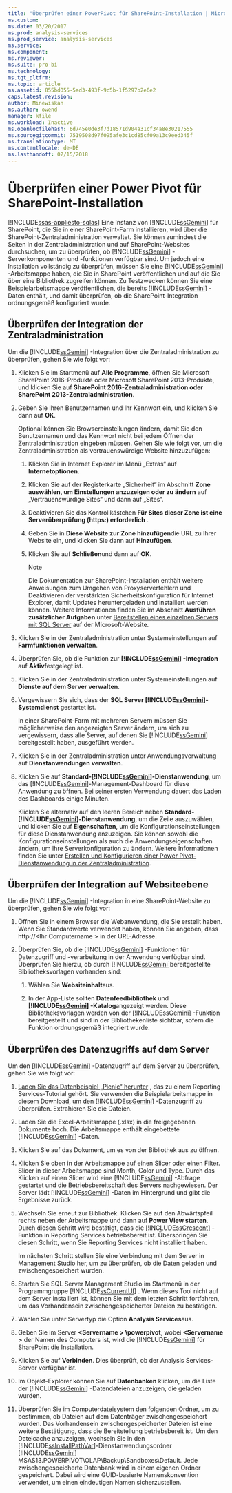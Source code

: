 ```yaml
---
title: "Überprüfen einer PowerPivot für SharePoint-Installation | Microsoft Docs"
ms.custom: 
ms.date: 03/20/2017
ms.prod: analysis-services
ms.prod_service: analysis-services
ms.service: 
ms.component: 
ms.reviewer: 
ms.suite: pro-bi
ms.technology: 
ms.tgt_pltfrm: 
ms.topic: article
ms.assetid: 855bd055-5ad3-493f-9c5b-1f5297b2e6e2
caps.latest.revision: 
author: Minewiskan
ms.author: owend
manager: kfile
ms.workload: Inactive
ms.openlocfilehash: 6d745e0de3f7d18571d904a31cf34a8e30217555
ms.sourcegitcommit: 7519508d97f095afe3c1cd85cf09a13c9eed345f
ms.translationtype: MT
ms.contentlocale: de-DE
ms.lasthandoff: 02/15/2018
---
```

# <a name="verify-a-power-pivot-for-sharepoint-installation"></a>Überprüfen einer Power Pivot für SharePoint-Installation
[!INCLUDE[ssas-appliesto-sqlas](../../../includes/ssas-appliesto-sqlas.md)]
Eine Instanz von [!INCLUDE[ssGemini](../../../includes/ssgemini-md.md)] für SharePoint, die Sie in einer SharePoint-Farm installieren, wird über die SharePoint-Zentraladministration verwaltet. Sie können zumindest die Seiten in der Zentraladministration und auf SharePoint-Websites durchsuchen, um zu überprüfen, ob [!INCLUDE[ssGemini](../../../includes/ssgemini-md.md)] -Serverkomponenten und -funktionen verfügbar sind. Um jedoch eine Installation vollständig zu überprüfen, müssen Sie eine [!INCLUDE[ssGemini](../../../includes/ssgemini-md.md)] -Arbeitsmappe haben, die Sie in SharePoint veröffentlichen und auf die Sie über eine Bibliothek zugreifen können. Zu Testzwecken können Sie eine Beispielarbeitsmappe veröffentlichen, die bereits [!INCLUDE[ssGemini](../../../includes/ssgemini-md.md)] -Daten enthält, und damit überprüfen, ob die SharePoint-Integration ordnungsgemäß konfiguriert wurde.  

  
##  <a name="verifyinstall"></a> Überprüfen der Integration der Zentraladministration  
 Um die [!INCLUDE[ssGemini](../../../includes/ssgemini-md.md)] -Integration über die Zentraladministration zu überprüfen, gehen Sie wie folgt vor:  
  
1.  Klicken Sie im Startmenü auf **Alle Programme**, öffnen Sie Microsoft SharePoint 2016-Produkte oder Microsoft SharePoint 2013-Produkte, und klicken Sie auf **SharePoint 2016-Zentraladministration oder SharePoint 2013-Zentraladministration**.  
  
2.  Geben Sie Ihren Benutzernamen und Ihr Kennwort ein, und klicken Sie dann auf **OK**.  
  
     Optional können Sie Browsereinstellungen ändern, damit Sie den Benutzernamen und das Kennwort nicht bei jedem Öffnen der Zentraladministration eingeben müssen. Gehen Sie wie folgt vor, um die Zentraladministration als vertrauenswürdige Website hinzuzufügen:  
  
    1.  Klicken Sie in Internet Explorer im Menü „Extras“ auf **Internetoptionen**.  
  
    2.  Klicken Sie auf der Registerkarte „Sicherheit“ im Abschnitt **Zone auswählen, um Einstellungen anzuzeigen oder zu ändern** auf „Vertrauenswürdige Sites“ und dann auf „Sites“.  
  
    3.  Deaktivieren Sie das Kontrollkästchen **Für Sites dieser Zone ist eine Serverüberprüfung (https:) erforderlich** .  
  
    4.  Geben Sie in **Diese Website zur Zone hinzufügen**die URL zu Ihrer Website ein, und klicken Sie dann auf **Hinzufügen**.  
  
    5.  Klicken Sie auf **Schließen**und dann auf **OK**.  
  
        > [!NOTE]  
        >  Die Dokumentation zur SharePoint-Installation enthält weitere Anweisungen zum Umgehen von Proxyserverfehlern und Deaktivieren der verstärkten Sicherheitskonfiguration für Internet Explorer, damit Updates heruntergeladen und installiert werden können. Weitere Informationen finden Sie im Abschnitt **Ausführen zusätzlicher Aufgaben** unter [Bereitstellen eines einzelnen Servers mit SQL Server](http://go.microsoft.com/fwlink/?LinkId=177754) auf der Microsoft-Website.  
  
3.  Klicken Sie in der Zentraladministration unter Systemeinstellungen auf **Farmfunktionen verwalten**.  
  
4.  Überprüfen Sie, ob die Funktion zur **[!INCLUDE[ssGemini](../../../includes/ssgemini-md.md)] -Integration** auf **Aktiv**festgelegt ist.  
  
5.  Klicken Sie in der Zentraladministration unter Systemeinstellungen auf **Dienste auf dem Server verwalten**.  
  
6.  Vergewissern Sie sich, dass der **SQL Server [!INCLUDE[ssGemini](../../../includes/ssgemini-md.md)]-Systemdienst** gestartet ist.  
  
     In einer SharePoint-Farm mit mehreren Servern müssen Sie möglicherweise den angezeigten Server ändern, um sich zu vergewissern, dass alle Server, auf denen Sie [!INCLUDE[ssGemini](../../../includes/ssgemini-md.md)] bereitgestellt haben, ausgeführt werden.  
  
7.  Klicken Sie in der Zentraladministration unter Anwendungsverwaltung auf **Dienstanwendungen verwalten**.  
  
8.  Klicken Sie auf **Standard-[!INCLUDE[ssGemini](../../../includes/ssgemini-md.md)]-Dienstanwendung**, um das [!INCLUDE[ssGemini](../../../includes/ssgemini-md.md)]-Management-Dashboard für diese Anwendung zu öffnen. Bei seiner ersten Verwendung dauert das Laden des Dashboards einige Minuten.  
  
     Klicken Sie alternativ auf den leeren Bereich neben **Standard-[!INCLUDE[ssGemini](../../../includes/ssgemini-md.md)]-Dienstanwendung**, um die Zeile auszuwählen, und klicken Sie auf **Eigenschaften**, um die Konfigurationseinstellungen für diese Dienstanwendung anzuzeigen. Sie können sowohl die Konfigurationseinstellungen als auch die Anwendungseigenschaften ändern, um Ihre Serverkonfiguration zu ändern. Weitere Informationen finden Sie unter [Erstellen und Konfigurieren einer Power Pivot-Dienstanwendung in der Zentraladministration](../../../analysis-services/power-pivot-sharepoint/create-and-configure-power-pivot-service-application-in-ca.md).  
  
## <a name="verify-integration-at-the-site-level"></a>Überprüfen der Integration auf Websiteebene  
 Um die [!INCLUDE[ssGemini](../../../includes/ssgemini-md.md)] -Integration in eine SharePoint-Website zu überprüfen, gehen Sie wie folgt vor:  
  
1.  Öffnen Sie in einem Browser die Webanwendung, die Sie erstellt haben. Wenn Sie Standardwerte verwendet haben, können Sie angeben, dass http://\<Ihr Computername > in der URL-Adresse.  
  
2.  Überprüfen Sie, ob die [!INCLUDE[ssGemini](../../../includes/ssgemini-md.md)] -Funktionen für Datenzugriff und -verarbeitung in der Anwendung verfügbar sind. Überprüfen Sie hierzu, ob durch [!INCLUDE[ssGemini](../../../includes/ssgemini-md.md)]bereitgestellte Bibliotheksvorlagen vorhanden sind:  
  
    1.  Wählen Sie **Websiteinhalt**aus.  
  
    2.  In der App-Liste sollten **Datenfeedbibliothek** und **[!INCLUDE[ssGemini](../../../includes/ssgemini-md.md)] -Katalog**angezeigt werden. Diese Bibliotheksvorlagen werden von der [!INCLUDE[ssGemini](../../../includes/ssgemini-md.md)] -Funktion bereitgestellt und sind in der Bibliothekenliste sichtbar, sofern die Funktion ordnungsgemäß integriert wurde.  
  
## <a name="verify-data-access-on-the-server"></a>Überprüfen des Datenzugriffs auf dem Server  
 Um den [!INCLUDE[ssGemini](../../../includes/ssgemini-md.md)] -Datenzugriff auf dem Server zu überprüfen, gehen Sie wie folgt vor:  
  
1.  [Laden Sie das Datenbeispiel „Picnic“ herunter](http://go.microsoft.com/fwlink/?LinkID=219108) , das zu einem Reporting Services-Tutorial gehört. Sie verwenden die Beispielarbeitsmappe in diesem Download, um den [!INCLUDE[ssGemini](../../../includes/ssgemini-md.md)] -Datenzugriff zu überprüfen. Extrahieren Sie die Dateien.  
  
2.  Laden Sie die Excel-Arbeitsmappe (.xlsx) in die freigegebenen Dokumente hoch. Die Arbeitsmappe enthält eingebettete [!INCLUDE[ssGemini](../../../includes/ssgemini-md.md)] -Daten.  
  
3.  Klicken Sie auf das Dokument, um es von der Bibliothek aus zu öffnen.  
  
4.  Klicken Sie oben in der Arbeitsmappe auf einen Slicer oder einen Filter. Slicer in dieser Arbeitsmappe sind Month, Color und Type. Durch das Klicken auf einen Slicer wird eine [!INCLUDE[ssGemini](../../../includes/ssgemini-md.md)] -Abfrage gestartet und die Betriebsbereitschaft des Servers nachgewiesen. Der Server lädt [!INCLUDE[ssGemini](../../../includes/ssgemini-md.md)] -Daten im Hintergrund und gibt die Ergebnisse zurück.  
  
5.  Wechseln Sie erneut zur Bibliothek. Klicken Sie auf den Abwärtspfeil rechts neben der Arbeitsmappe und dann auf **Power View starten**. Durch diesen Schritt wird bestätigt, dass die [!INCLUDE[ssCrescent](../../../includes/sscrescent-md.md)] -Funktion in Reporting Services betriebsbereit ist. Überspringen Sie diesen Schritt, wenn Sie Reporting Services nicht installiert haben.  
  
     Im nächsten Schritt stellen Sie eine Verbindung mit dem Server in Management Studio her, um zu überprüfen, ob die Daten geladen und zwischengespeichert wurden.  
  
6.  Starten Sie SQL Server Management Studio im Startmenü in der Programmgruppe [!INCLUDE[ssCurrentUI](../../../includes/sscurrentui-md.md)] . Wenn dieses Tool nicht auf dem Server installiert ist, können Sie mit dem letzten Schritt fortfahren, um das Vorhandensein zwischengespeicherter Dateien zu bestätigen.  
  
7.  Wählen Sie unter Servertyp die Option **Analysis Services**aus.  
  
8.  Geben Sie im Server  **\<Servername > \powerpivot**, wobei  **\<Servername >** der Namen des Computers ist, wird die [!INCLUDE[ssGemini](../../../includes/ssgemini-md.md)] für SharePoint die Installation.  
  
9. Klicken Sie auf **Verbinden**. Dies überprüft, ob der Analysis Services-Server verfügbar ist.  
  
10. Im Objekt-Explorer können Sie auf **Datenbanken** klicken, um die Liste der [!INCLUDE[ssGemini](../../../includes/ssgemini-md.md)] -Datendateien anzuzeigen, die geladen wurden.  
  
11. Überprüfen Sie im Computerdateisystem den folgenden Ordner, um zu bestimmen, ob Dateien auf dem Datenträger zwischengespeichert wurden. Das Vorhandensein zwischengespeicherter Dateien ist eine weitere Bestätigung, dass die Bereitstellung betriebsbereit ist. Um den Dateicache anzuzeigen, wechseln Sie in den [!INCLUDE[ssInstallPathVar](../../../includes/ssinstallpathvar-md.md)]-Dienstanwendungsordner [!INCLUDE[ssGemini](../../../includes/ssgemini-md.md)] MSAS13.POWERPIVOT\OLAP\Backup\Sandboxes\Default. Jede zwischengespeicherte Datenbank wird in einem eigenen Ordner gespeichert. Dabei wird eine GUID-basierte Namenskonvention verwendet, um einen eindeutigen Namen sicherzustellen.  
  
  
